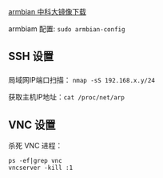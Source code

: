 [armbian 中科大镜像下载](https://mirrors.ustc.edu.cn/armbian-dl/)

armbiam 配置: `sudo armbian-config`

## SSH 设置

### 

局域网IP端口扫描： `nmap -sS 192.168.x.y/24`

获取主机IP地址：`cat /proc/net/arp`




## VNC 设置

杀死 VNC 进程：
```
ps -ef|grep vnc
vncserver -kill :1
```
